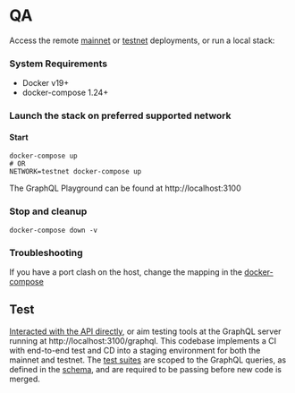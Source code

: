 # QA
Access the remote [mainnet](https://cardano-graphql-mainnet.daedalus-operations.com/) or [testnet](https://cardano-graphql-testnet.daedalus-operations.com/) deployments, or run a local stack: 
### System Requirements
- Docker v19+
- docker-compose 1.24+

### Launch the stack on preferred supported network
#### Start
```
docker-compose up
# OR
NETWORK=testnet docker-compose up
```
The GraphQL Playground can be found at http://localhost:3100

### Stop and cleanup
`docker-compose down -v`

### Troubleshooting
If you have a port clash on the host, change the mapping in the [docker-compose](../../docker-compose.yml)

## Test
[Interacted with the API directly](../api_consumer/interacting_with_the_api.md), or aim testing tools at the GraphQL server running at http://localhost:3100/graphql. This codebase implements a CI with end-to-end test and CD into a staging environment for both the mainnet and testnet. The [test suites](../../src/__test__/tests) are scoped to the GraphQL queries, as defined in the [schema](../../src/schema.graphql), and are required to be passing before new code is merged. 

